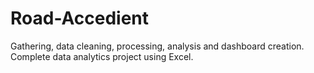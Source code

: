 # Road-Accedient
 Gathering, data cleaning, processing, analysis and dashboard creation. Complete data analytics project using Excel.
